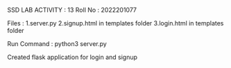 SSD LAB ACTIVITY : 13
Roll No : 2022201077

Files : 
1.server.py
2.signup.html in templates folder
3.login.html in templates folder

Run Command : python3 server.py

Created flask application for login and signup